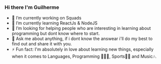 ### Hi there I'm Guilherme
- 🔭 I’m currently working on Squads
- 🌱 I’m currently learning ReactJs & NodeJS
- 🤔 I’m looking for helping people who are interesting in learning about programming but dont know where to start.
- 💬 Ask me about anything, if i dont know the answear i'll do my best to find out and share it with you.
- ⚡ Fun fact: I'm absolutely in love about learning new things, especially when it comes to Languages, Programming 🧑🏿‍💻, Sports💪🏿 and Music🎶.

